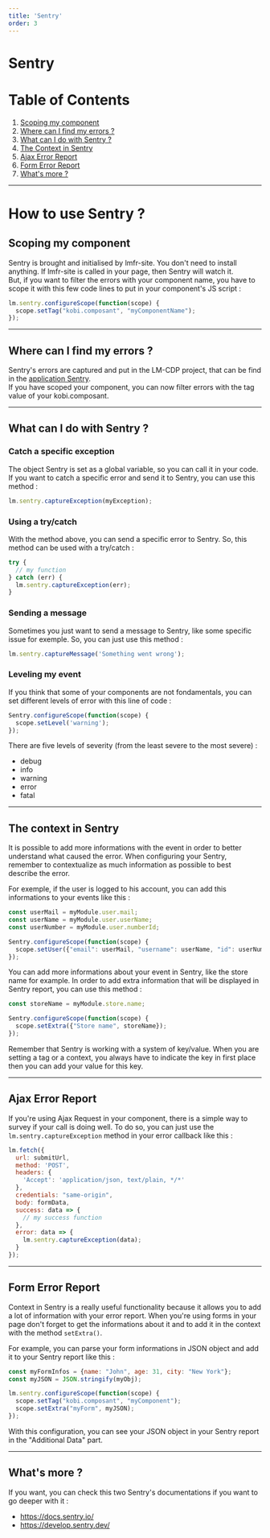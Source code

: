 ```yaml
---
title: 'Sentry'
order: 3
---
```


# Sentry

# Table of Contents
1. [Scoping my component](#scoping)
2. [Where can I find my errors ?](#findErrors)
3. [What can I do with Sentry ?](#whatToDo)
4. [The Context in Sentry](#context)
5. [Ajax Error Report](#ajax)
6. [Form Error Report](#form)
7. [What's more ?](#next)

---

# How to use Sentry ?

## Scoping my component
<a name="scoping"></a>

Sentry is brought and initialised by lmfr-site. You don't need to install anything. If lmfr-site is called in your page, then Sentry will watch it.   
But, if you want to filter the errors with your component name, you have to scope it with this few code lines to put in your component's JS script :  

```javascript
lm.sentry.configureScope(function(scope) {
  scope.setTag("kobi.composant", "myComponentName");
});
```
---

## Where can I find my errors ?
<a name="findErrors"></a>

Sentry's errors are captured and put in the LM-CDP project, that can be find in the [application Sentry](https://sentry.io/organizations/adeo-0b).  
If you have scoped your component, you can now filter errors with the tag value of your kobi.composant.

---

## What can I do with Sentry ?  
<a name="whatToDo"></a>

### Catch a specific exception
The object Sentry is set as a global variable, so you can call it in your code.  
If you want to catch a specific error and send it to Sentry, you can use this method :

```javascript
lm.sentry.captureException(myException);
```

### Using a try/catch
With the method above, you can send a specific error to Sentry. So, this method can be used with a try/catch :  

```javascript
try {
  // my function
} catch (err) {
  lm.sentry.captureException(err);
}
```  

### Sending a message
Sometimes you just want to send a message to Sentry, like some specific issue for exemple. So, you can just use this method :

```javascript
lm.sentry.captureMessage('Something went wrong');
``` 

### Leveling my event
If you think that some of your components are not fondamentals, you can set different levels of error with this line of code :

```javascript
Sentry.configureScope(function(scope) {
  scope.setLevel('warning');
});
``` 
  
There are five levels of severity (from the least severe to the most severe) :
* debug
* info
* warning
* error
* fatal

---

## The context in Sentry
<a name="context"></a>

It is possible to add more informations with the event in order to better understand what caused the error. When configuring your Sentry, remember to contextualize as much information as possible to best describe the error.

For exemple, if the user is logged to his account, you can add this informations to your events like this :

```javascript
const userMail = myModule.user.mail;
const userName = myModule.user.userName;
const userNumber = myModule.user.numberId;

Sentry.configureScope(function(scope) {
  scope.setUser({"email": userMail, "username": userName, "id": userNumber});
});
```  
  
You can add more informations about your event in Sentry, like the store name for example. In order to add extra information that will be displayed in Sentry report, you can use this method :

```javascript
const storeName = myModule.store.name;

Sentry.configureScope(function(scope) {
  scope.setExtra({"Store name", storeName});
});
```
Remember that Sentry is working with a system of key/value. When you are setting a tag or a context, you always have to indicate the key in first place then you can add your value for this key.

---

## Ajax Error Report
<a name="ajax"></a>

 If you're using Ajax Request in your component, there is a simple way to survey if your call is doing well.
 To do so, you can just use the ```lm.sentry.captureException``` method in your error callback like this :

```javascript
lm.fetch({
  url: submitUrl,
  method: 'POST',
  headers: {
    'Accept': 'application/json, text/plain, */*'
  },
  credentials: "same-origin",
  body: formData,
  success: data => {
    // my success function
  },
  error: data => {
    lm.sentry.captureException(data);
  }
});
```

---

## Form Error Report
<a name="form"></a>

Context in Sentry is a really useful functionality because it allows you to add a lot of information with your error report.
When you're using forms in your page don't forget to get the informations about it and to add it in the context with the method ```setExtra()```.

For example, you can parse your form informations in JSON object and add it to your Sentry report like this :

```javascript
const myFormInfos = {name: "John", age: 31, city: "New York"};
const myJSON = JSON.stringify(myObj);

lm.sentry.configureScope(function(scope) {
  scope.setTag("kobi.composant", "myComponent");
  scope.setExtra("myForm", myJSON);
});
```

With this configuration, you can see your JSON object in your Sentry report in the "Additional Data" part.

---

## What's more ?
<a name="next"></a>
If you want, you can check this two Sentry's documentations if you want to go deeper with it :  
* https://docs.sentry.io/
* https://develop.sentry.dev/